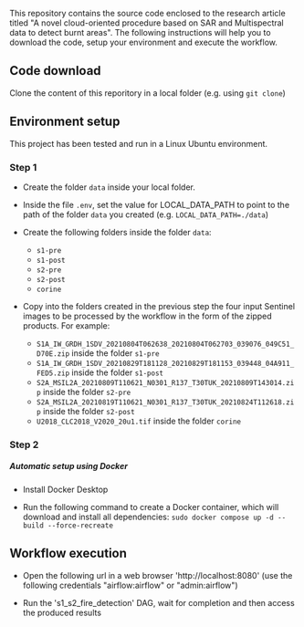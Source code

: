 This repository contains the source code enclosed to the research article titled "A novel cloud-oriented procedure based on SAR and Multispectral data to detect burnt areas". The following instructions will help you to download the code, setup your environment and execute the workflow.


## Code download

Clone the content of this reporitory in a local folder (e.g. using `git clone`)

## Environment setup

This project has been tested and run in a Linux Ubuntu environment.

### Step 1

- Create the folder `data` inside your local folder.

- Inside the file `.env`, set the value for LOCAL_DATA_PATH to point to the path of the folder `data` you created (e.g. `LOCAL_DATA_PATH=./data`)

- Create the following folders inside the folder `data`:
    - `s1-pre`
    - `s1-post`
    - `s2-pre`
    - `s2-post`
    - `corine`

- Copy into the folders created in the previous step the four input Sentinel images to be processed by the workflow in the form of the zipped products. For example:
    - `S1A_IW_GRDH_1SDV_20210804T062638_20210804T062703_039076_049C51_D70E.zip` inside the folder `s1-pre`
    - `S1A_IW_GRDH_1SDV_20210829T181128_20210829T181153_039448_04A911_FED5.zip` inside the folder `s1-post`
    - `S2A_MSIL2A_20210809T110621_N0301_R137_T30TUK_20210809T143014.zip` inside  the folder `s2-pre`
    - `S2A_MSIL2A_20210819T110621_N0301_R137_T30TUK_20210824T112618.zip` inside the folder  `s2-post`
    - `U2018_CLC2018_V2020_20u1.tif` inside the folder `corine`


### Step 2


##### Automatic setup using Docker 

- Install Docker Desktop

- Run the following command to create a Docker container, which will download and install all dependencies: `sudo docker compose up -d --build --force-recreate`


## Workflow execution

- Open the following url in a web browser 'http://localhost:8080' (use the following credentials "airflow:airflow" or "admin:airflow")

- Run the 's1_s2_fire_detection' DAG, wait for completion and then access the produced results